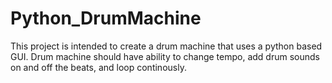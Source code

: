 # Python_DrumMachine

This project is intended to create a drum machine that uses a python based GUI. Drum machine should have ability to change tempo, add drum sounds on and off the beats, and loop continously.
